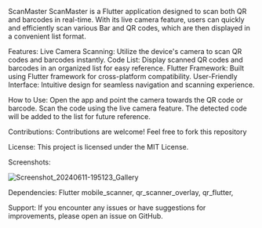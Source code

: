 ScanMaster
ScanMaster is a Flutter application designed to scan both QR and barcodes in real-time. With its live camera feature, users can quickly and efficiently scan various Bar and QR codes, which are then displayed in a convenient list format.



Features:
Live Camera Scanning: Utilize the device's camera to scan QR codes and barcodes instantly.
Code List: Display scanned QR codes and barcodes in an organized list for easy reference.
Flutter Framework: Built using Flutter framework for cross-platform compatibility.
User-Friendly Interface: Intuitive design for seamless navigation and scanning experience.




How to Use:
Open the app and point the camera towards the QR code or barcode.
Scan the code using the live camera feature.
The detected code will be added to the list for future reference.



Contributions:
Contributions are welcome! Feel free to fork this repository



License:
This project is licensed under the MIT License.




Screenshots:

![Screenshot_20240611-195123_Gallery](https://github.com/Manii899/ScanMaster/assets/101738227/cef9b8d4-329b-4c1d-9975-4eb021ac7544)



Dependencies:
Flutter
mobile_scanner, 
qr_scanner_overlay,
qr_flutter,


Support:
If you encounter any issues or have suggestions for improvements, please open an issue on GitHub.
